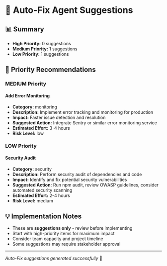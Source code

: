 # 🔧 Auto-Fix Agent Suggestions

## 📊 Summary

- **High Priority:** 0 suggestions
- **Medium Priority:** 1 suggestions
- **Low Priority:** 1 suggestions

## 🎯 Priority Recommendations

### MEDIUM Priority

#### Add Error Monitoring

- **Category:** monitoring
- **Description:** Implement error tracking and monitoring for production
- **Impact:** Faster issue detection and resolution
- **Suggested Action:** Integrate Sentry or similar error monitoring service
- **Estimated Effort:** 3-4 hours
- **Risk Level:** low

### LOW Priority

#### Security Audit

- **Category:** security
- **Description:** Perform security audit of dependencies and code
- **Impact:** Identify and fix potential security vulnerabilities
- **Suggested Action:** Run npm audit, review OWASP guidelines, consider automated security scanning
- **Estimated Effort:** 2-4 hours
- **Risk Level:** medium

## 💡 Implementation Notes

- These are **suggestions only** - review before implementing
- Start with high-priority items for maximum impact
- Consider team capacity and project timeline
- Some suggestions may require stakeholder approval

---
*Auto-Fix suggestions generated successfully* 🎉
